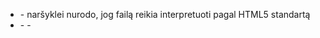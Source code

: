 -   <!DOCTYPE html> - naršyklei nurodo, jog failą reikia interpretuoti pagal HTML5 standartą
-   <html>
      - <head>
          - <title> - puslapio pavadinimas, matomas naršyklės tab’e (skirtuke)
          - <link> - nuoroda į CSS failą
          - <style> - CSS turinys
          - <meta> - papildomos informacija naršyklei, web robotams ir t.t.
      - <body>
          - <div> - kai nieko geriau nesugalvojame…
          - <header> - turinio sekcija, kuri globaliai nusako viršutinę dalį, pvz, ten kur būna logotipas ir pagrindinis meniu
          - <section>, <main> - pagrindinio turinio sekcija
          - <aside> - šoninė turinio sekcija
          - <footer> - turinio sekcija, kuri globaliai nusako apatinę dalį
          - <img> - nuotraukos atvaizdavimas
          - <p> - teksto pastraipa
          - <a> - nuoroda
          - <span> - kai ilgesniame tekste norime papildomai sustailinti dalį turinio
          - <nav> - elementas gaubiantis pagrindinio turinio nuorodas
          - <ul>, <ol>, <li> - stilizuotų sąrašų kūrimas

npm i --save-dev dead-server
npm install -D dead-server
